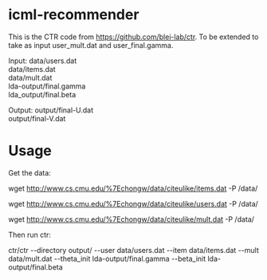 # icml-recommender

This is the CTR code from https://github.com/blei-lab/ctr. 
To be extended to take as input user_mult.dat and user_final.gamma.

Input:
data/users.dat   
data/items.dat   
data/mult.dat    
lda-output/final.gamma    
lda_output/final.beta   

Output:
output/final-U.dat  
output/final-V.dat   


# Usage

Get the data:

wget http://www.cs.cmu.edu/%7Echongw/data/citeulike/items.dat -P /data/   

wget http://www.cs.cmu.edu/%7Echongw/data/citeulike/users.dat -P /data/   

wget http://www.cs.cmu.edu/%7Echongw/data/citeulike/mult.dat -P /data/   


Then run ctr:

ctr/ctr --directory output/ --user data/users.dat --item data/items.dat  --mult data/mult.dat --theta_init lda-output/final.gamma  --beta_init lda-output/final.beta 


